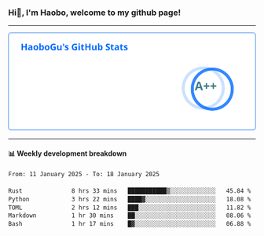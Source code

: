 <!--<h2 align="center"> Hi👋, I'm Haobo, welcome to my github page! </h2>-->
### Hi👋, I'm Haobo, welcome to my github page!
-------

<img href="https://github.com/HaoboGu" src="assets/stats.svg" alt="github stats" /> 

-------

#### 📊 **Weekly development breakdown**
<!--START_SECTION:waka-->

```txt
From: 11 January 2025 - To: 18 January 2025

Rust              8 hrs 33 mins   ███████████▒░░░░░░░░░░░░░   45.84 %
Python            3 hrs 22 mins   ████▓░░░░░░░░░░░░░░░░░░░░   18.08 %
TOML              2 hrs 12 mins   ███░░░░░░░░░░░░░░░░░░░░░░   11.82 %
Markdown          1 hr 30 mins    ██░░░░░░░░░░░░░░░░░░░░░░░   08.06 %
Bash              1 hr 17 mins    █▓░░░░░░░░░░░░░░░░░░░░░░░   06.88 %
```

<!--END_SECTION:waka-->
<!--
backup url: https://github-readme-status-dusky-ten.vercel.app/api?username=HaoboGu&count_private=true&show_icons=true&theme=transparent&border_color=2f80ed
-->
<!--
**HaoboGu/HaoboGu** is a ✨ _special_ ✨ repository because its `README.md` (this file) appears on your GitHub profile.

Here are some ideas to get you started:

- 🔭 I’m currently working on AI-assisted programming tools
- 🌱 I’m currently learning ...
- 👯 I’m looking to collaborate on ...
- 🤔 I’m looking for help with ...
- 💬 Ask me about ...
- 📫 How to reach me: ...
- 😄 Pronouns: ...
- ⚡ Fun fact: ...
-->
